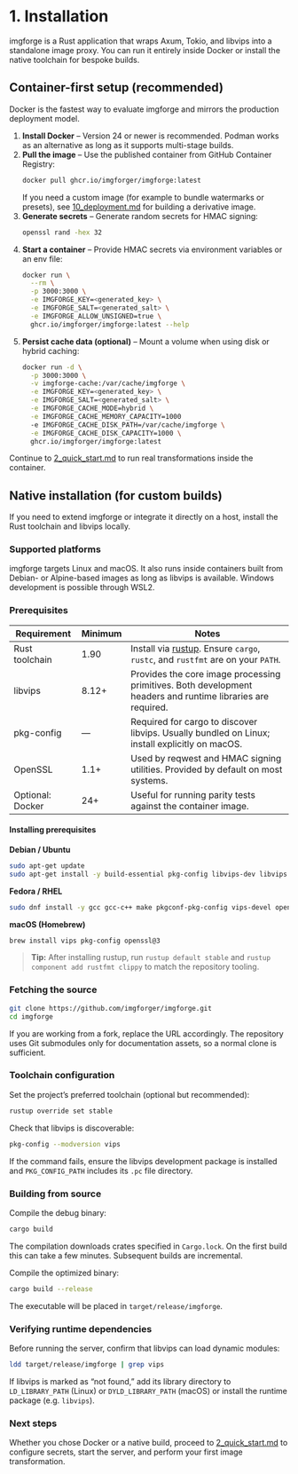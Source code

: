 # 1. Installation

imgforge is a Rust application that wraps Axum, Tokio, and libvips into a standalone image proxy. You can run it entirely inside Docker or install the native toolchain for bespoke builds.

## Container-first setup (recommended)

Docker is the fastest way to evaluate imgforge and mirrors the production deployment model.

1. **Install Docker** – Version 24 or newer is recommended. Podman works as an alternative as long as it supports multi-stage builds.
2. **Pull the image** – Use the published container from GitHub Container Registry:
   ```bash
   docker pull ghcr.io/imgforger/imgforge:latest
   ```
   If you need a custom image (for example to bundle watermarks or presets), see [10_deployment.md](10_deployment.md) for building a derivative image.
3. **Generate secrets** – Generate random secrets for HMAC signing:
   ```bash
   openssl rand -hex 32
   ```
4. **Start a container** – Provide HMAC secrets via environment variables or an env file:
   ```bash
   docker run \
     --rm \
     -p 3000:3000 \
     -e IMGFORGE_KEY=<generated_key> \
     -e IMGFORGE_SALT=<generated_salt> \
     -e IMGFORGE_ALLOW_UNSIGNED=true \
     ghcr.io/imgforger/imgforge:latest --help
   ```
5. **Persist cache data (optional)** – Mount a volume when using disk or hybrid caching:
   ```bash
   docker run -d \
     -p 3000:3000 \
     -v imgforge-cache:/var/cache/imgforge \
     -e IMGFORGE_KEY=<generated_key> \
     -e IMGFORGE_SALT=<generated_salt> \
     -e IMGFORGE_CACHE_MODE=hybrid \
     -e IMGFORGE_CACHE_MEMORY_CAPACITY=1000
     -e IMGFORGE_CACHE_DISK_PATH=/var/cache/imgforge \
     -e IMGFORGE_CACHE_DISK_CAPACITY=1000 \
     ghcr.io/imgforger/imgforge:latest
   ```

Continue to [2_quick_start.md](2_quick_start.md) to run real transformations inside the container.

## Native installation (for custom builds)

If you need to extend imgforge or integrate it directly on a host, install the Rust toolchain and libvips locally.

### Supported platforms

imgforge targets Linux and macOS. It also runs inside containers built from Debian- or Alpine-based images as long as libvips is available. Windows development is possible through WSL2.

### Prerequisites

| Requirement      | Minimum | Notes                                                                                                       |
|------------------|---------|-------------------------------------------------------------------------------------------------------------|
| Rust toolchain   | 1.90    | Install via [rustup](https://rustup.rs/). Ensure `cargo`, `rustc`, and `rustfmt` are on your `PATH`.        |
| libvips          | 8.12+   | Provides the core image processing primitives. Both development headers and runtime libraries are required. |
| pkg-config       | —       | Required for cargo to discover libvips. Usually bundled on Linux; install explicitly on macOS.              |
| OpenSSL          | 1.1+    | Used by reqwest and HMAC signing utilities. Provided by default on most systems.                            |
| Optional: Docker | 24+     | Useful for running parity tests against the container image.                                                |

#### Installing prerequisites

**Debian / Ubuntu**

```bash
sudo apt-get update
sudo apt-get install -y build-essential pkg-config libvips-dev libvips openssl ca-certificates
```

**Fedora / RHEL**

```bash
sudo dnf install -y gcc gcc-c++ make pkgconf-pkg-config vips-devel openssl-devel
```

**macOS (Homebrew)**

```bash
brew install vips pkg-config openssl@3
```

> **Tip:** After installing rustup, run `rustup default stable` and `rustup component add rustfmt clippy` to match the repository tooling.

### Fetching the source

```bash
git clone https://github.com/imgforger/imgforge.git
cd imgforge
```

If you are working from a fork, replace the URL accordingly. The repository uses Git submodules only for documentation assets, so a normal clone is sufficient.

### Toolchain configuration

Set the project’s preferred toolchain (optional but recommended):

```bash
rustup override set stable
```

Check that libvips is discoverable:

```bash
pkg-config --modversion vips
```

If the command fails, ensure the libvips development package is installed and `PKG_CONFIG_PATH` includes its `.pc` file directory.

### Building from source

Compile the debug binary:

```bash
cargo build
```

The compilation downloads crates specified in `Cargo.lock`. On the first build this can take a few minutes. Subsequent builds are incremental.

Compile the optimized binary:

```bash
cargo build --release
```

The executable will be placed in `target/release/imgforge`.

### Verifying runtime dependencies

Before running the server, confirm that libvips can load dynamic modules:

```bash
ldd target/release/imgforge | grep vips
```

If libvips is marked as “not found,” add its library directory to `LD_LIBRARY_PATH` (Linux) or `DYLD_LIBRARY_PATH` (macOS) or install the runtime package (e.g. `libvips`).

### Next steps

Whether you chose Docker or a native build, proceed to [2_quick_start.md](2_quick_start.md) to configure secrets, start the server, and perform your first image transformation.
